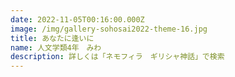 ```yaml
---
date: 2022-11-05T00:16:00.000Z
image: /img/gallery-sohosai2022-theme-16.jpg
title: あなたに逢いに
name: 人文学類4年　みわ
description: 詳しくは「ネモフィラ　ギリシャ神話」で検索
---
```

